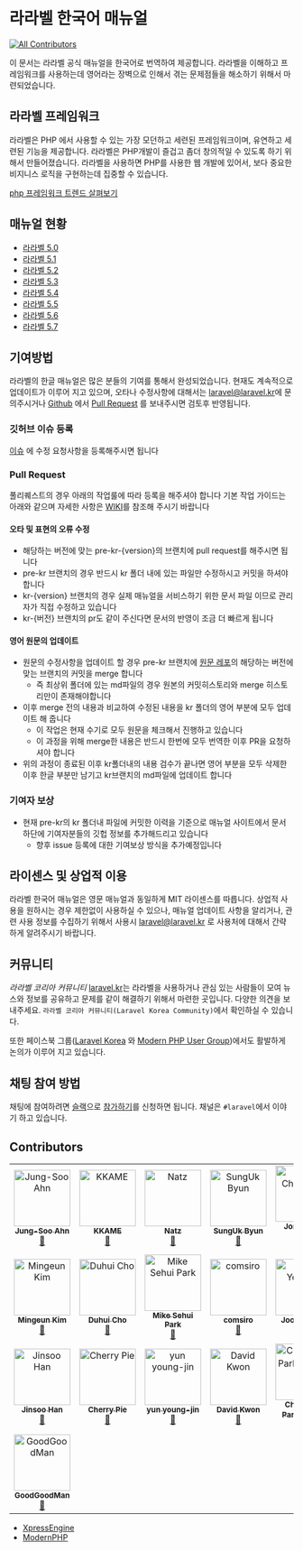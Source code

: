 # 라라벨 한국어 매뉴얼
[![All Contributors](https://img.shields.io/badge/all_contributors-22-orange.svg?style=flat-square)](#contributors)

이 문서는 라라벨 공식 매뉴얼을 한국어로 번역하여 제공합니다. 라라벨을 이해하고 프레임워크를 사용하는데 영어라는 장벽으로 인해서 겪는 문제점들을 해소하기 위해서 마련되었습니다.

## 라라벨 프레임워크

라라벨은 PHP 에서 사용할 수 있는 가장 모던하고 세련된 프레임워크이며, 유연하고 세련된 기능을 제공합니다. 라라벨은 PHP개발이 즐겁고 좀더 창의적일 수 있도록 하기 위해서 만들어졌습니다. 라라벨을 사용하면 PHP를 사용한 웹 개발에 있어서, 보다 중요한 비지니스 로직을 구현하는데 집중할 수 있습니다.

[php 프레임워크 트렌드 살펴보기](https://www.google.com/trends/explore?q=codeigniter,laravel,cakephp)


## 매뉴얼 현황
 * [라라벨 5.0](https://laravel.kr/docs/5.0)
 * [라라벨 5.1](https://laravel.kr/docs/5.1)
 * [라라벨 5.2](https://laravel.kr/docs/5.2)
 * [라라벨 5.3](https://laravel.kr/docs/5.3)
 * [라라벨 5.4](https://laravel.kr/docs/5.4)
 * [라라벨 5.5](https://laravel.kr/docs/5.5)
 * [라라벨 5.6](https://laravel.kr/docs/5.6)
 * [라라벨 5.7](https://laravel.kr/docs/5.7)

## 기여방법

라라벨의 한글 매뉴얼은 많은 분들의 기여를 통해서 완성되었습니다. 현재도 계속적으로 업데이트가 이루어 지고 있으며, 오타나 수정사항에 대해서는 [laravel@laravel.kr](mailto:laravel@laravel.kr)에 문의주시거나 [Github](https://github.com/laravelkr/docs) 에서 [Pull Request](https://github.com/laravelkr/docs/pulls) 를 보내주시면 검토후 반영됩니다.


### 깃허브 이슈 등록 

[이슈](https://github.com/laravelkr/docs/issues/new) 에 수정 요청사항을 등록해주시면 됩니다

### Pull Request 

풀리퀘스트의 경우 아래의 작업룰에 따라 등록을 해주셔야 합니다
기본 작업 가이드는 아래와 같으며 자세한 사항은 [WIKI](https://github.com/laravelkr/docs/wiki)를 참조해 주시기 바랍니다

#### 오타 및 표현의 오류 수정

- 해당하는 버전에 맞는 pre-kr-{version}의 브랜치에 pull request를 해주시면 됩니다
- pre-kr 브랜치의 경우 반드시 kr 폴더 내에 있는 파일만 수정하시고 커밋을 하셔야합니다 
- kr-{version} 브랜치의 경우 실제 매뉴얼을 서비스하기 위한 문서 파일 이므로 관리자가 직접 수정하고 있습니다
- kr-{버전} 브랜치의 pr도 같이 주신다면 문서의 반영이 조금 더 빠르게 됩니다 

#### 영어 원문의 업데이트

- 원문의 수정사항을 업데이트 할 경우 pre-kr 브랜치에 [원문 레포](https://github.com/laravel/docs)의 해당하는 버전에 맞는 브랜치의 커밋을 merge 합니다
  - 즉 최상위 폴더에 있는 md파일의 경우 원본의 커밋히스토리와 merge 히스토리만이 존재해야합니다
- 이후 merge 전의 내용과 비교하여 수정된 내용을 kr 폴더의 영어 부분에 모두 업데이트 해 줍니다
  - 이 작업은 현재 수기로 모두 원문을 체크해서 진행하고 있습니다
  - 이 과정을 위해 merge한 내용은 반드시 한번에 모두 번역한 이후 PR을 요청하셔야 합니다
- 위의 과정이 종료된 이후 kr폴더내의 내용 검수가 끝나면 영어 부분을 모두 삭제한 이후 한글 부분만 남기고 kr브랜치의 md파일에 업데이트 합니다



### 기여자 보상
- 현재 pre-kr의 kr 폴더내 파일에 커밋한 이력을 기준으로 매뉴얼 사이트에서 문서 하단에 기여자분들의 깃헙 정보를 추가해드리고 있습니다
  - 향후 issue 등록에 대한 기여보상 방식을 추가예정입니다


## 라이센스 및 상업적 이용

라라벨 한국어 매뉴얼은 영문 매뉴얼과 동일하게 MIT 라이센스를 따릅니다. 상업적 사용을 원하시는 경우 제한없이 사용하실 수 있으나, 매뉴얼 업데이트 사항을 알리거나, 관련 사용 정보를 수집하기 위해서 사용시 [laravel@laravel.kr](mailto:laravel@laravel.kr) 로 사용처에 대해서 간략하게 알려주시기 바랍니다.

## 커뮤니티

*라라벨 코리아 커뮤니티* [laravel.kr](https://laravel.kr)는 라라벨을 사용하거나 관심 있는 사람들이 모여 뉴스와 정보를 공유하고 문제를 같이 해결하기 위해서 마련한 곳입니다. 다양한 의견을 보내주세요. `라라벨 코리아 커뮤니티(Laravel Korea Community)`에서 확인하실 수 있습니다.

또한 페이스북 그룹([Laravel Korea](https://www.facebook.com/groups/laravelkorea/) 와 [Modern PHP User Group](https://www.facebook.com/groups/655071604594451/))에서도 활발하게 논의가 이루어 지고 있습니다.

## 채팅 참여 방법

채팅에 참여하려면 [슬랙](https://modernpug.slack.com)으로 [참가하기](http://slack-invite.modernpug.org/)를 신청하면 됩니다. 채널은 `#laravel`에서 이야기 하고 있습니다.

## Contributors

<!-- ALL-CONTRIBUTORS-LIST:START - Do not remove or modify this section -->
<!-- prettier-ignore -->
<table><tr><td align="center"><a href="http://findstar.pe.kr"><img src="https://avatars2.githubusercontent.com/u/1266944?v=4" width="100px;" alt="Jung-Soo Ahn"/><br /><sub><b>Jung-Soo Ahn</b></sub></a><br /><a href="https://github.com/laravelkr/docs/commits?author=findstar" title="Documentation">📖</a></td><td align="center"><a href="http://kkame.net"><img src="https://avatars3.githubusercontent.com/u/4939813?v=4" width="100px;" alt="KKAME"/><br /><sub><b>KKAME</b></sub></a><br /><a href="https://github.com/laravelkr/docs/commits?author=kkame" title="Documentation">📖</a></td><td align="center"><a href="https://github.com/natz92"><img src="https://avatars1.githubusercontent.com/u/25763747?v=4" width="100px;" alt="Natz"/><br /><sub><b>Natz</b></sub></a><br /><a href="https://github.com/laravelkr/docs/commits?author=natz92" title="Documentation">📖</a></td><td align="center"><a href="https://github.com/ukits"><img src="https://avatars1.githubusercontent.com/u/946148?v=4" width="100px;" alt="SungUk Byun"/><br /><sub><b>SungUk Byun</b></sub></a><br /><a href="https://github.com/laravelkr/docs/commits?author=ukits" title="Documentation">📖</a></td><td align="center"><a href="https://github.com/whdckszxxx"><img src="https://avatars2.githubusercontent.com/u/14170948?v=4" width="100px;" alt="Jong Chan Park"/><br /><sub><b>Jong Chan Park</b></sub></a><br /><a href="https://github.com/laravelkr/docs/commits?author=whdckszxxx" title="Documentation">📖</a></td><td align="center"><a href="https://github.com/kwonmory"><img src="https://avatars3.githubusercontent.com/u/12936720?v=4" width="100px;" alt="KWONMORY"/><br /><sub><b>KWONMORY</b></sub></a><br /><a href="https://github.com/laravelkr/docs/commits?author=kwonmory" title="Documentation">📖</a></td><td align="center"><a href="https://lastgleam.github.io"><img src="https://avatars0.githubusercontent.com/u/18328030?v=4" width="100px;" alt="Donghee KIM"/><br /><sub><b>Donghee KIM</b></sub></a><br /><a href="https://github.com/laravelkr/docs/commits?author=lastgleam" title="Documentation">📖</a></td></tr><tr><td align="center"><a href="https://mingeun.com"><img src="https://avatars2.githubusercontent.com/u/19664237?v=4" width="100px;" alt="Mingeun Kim"/><br /><sub><b>Mingeun Kim</b></sub></a><br /><a href="https://github.com/laravelkr/docs/commits?author=getsolaris" title="Documentation">📖</a></td><td align="center"><a href="https://acidf0x.github.io"><img src="https://avatars0.githubusercontent.com/u/35107271?v=4" width="100px;" alt="Duhui Cho"/><br /><sub><b>Duhui Cho</b></sub></a><br /><a href="https://github.com/laravelkr/docs/commits?author=AcidF0x" title="Documentation">📖</a></td><td align="center"><a href="https://github.com/idpokute"><img src="https://avatars1.githubusercontent.com/u/5393574?v=4" width="100px;" alt="Mike Sehui Park"/><br /><sub><b>Mike Sehui Park</b></sub></a><br /><a href="https://github.com/laravelkr/docs/commits?author=idpokute" title="Documentation">📖</a></td><td align="center"><a href="https://github.com/comsiro"><img src="https://avatars3.githubusercontent.com/u/12705399?v=4" width="100px;" alt="comsiro"/><br /><sub><b>comsiro</b></sub></a><br /><a href="https://github.com/laravelkr/docs/commits?author=comsiro" title="Documentation">📖</a></td><td align="center"><a href="https://github.com/youngiggy"><img src="https://avatars1.githubusercontent.com/u/1668413?v=4" width="100px;" alt="Joo Youngik"/><br /><sub><b>Joo Youngik</b></sub></a><br /><a href="https://github.com/laravelkr/docs/commits?author=youngiggy" title="Documentation">📖</a></td><td align="center"><a href="https://github.com/NoGeunYoug"><img src="https://avatars2.githubusercontent.com/u/22785651?v=4" width="100px;" alt="NoGeunYoug"/><br /><sub><b>NoGeunYoug</b></sub></a><br /><a href="https://github.com/laravelkr/docs/commits?author=NoGeunYoug" title="Documentation">📖</a></td><td align="center"><a href="http://leehyunseok.com"><img src="https://avatars2.githubusercontent.com/u/6157033?v=4" width="100px;" alt="Hyunseok Lee"/><br /><sub><b>Hyunseok Lee</b></sub></a><br /><a href="https://github.com/laravelkr/docs/commits?author=smartbos" title="Documentation">📖</a></td></tr><tr><td align="center"><a href="https://github.com/Hann"><img src="https://avatars2.githubusercontent.com/u/718811?v=4" width="100px;" alt="Jinsoo Han"/><br /><sub><b>Jinsoo Han</b></sub></a><br /><a href="https://github.com/laravelkr/docs/commits?author=Hann" title="Documentation">📖</a></td><td align="center"><a href="https://github.com/YangMinJoo"><img src="https://avatars2.githubusercontent.com/u/24889107?v=4" width="100px;" alt="Cherry Pie"/><br /><sub><b>Cherry Pie</b></sub></a><br /><a href="https://github.com/laravelkr/docs/commits?author=YangMinJoo" title="Documentation">📖</a></td><td align="center"><a href="https://yupmin.net/"><img src="https://avatars1.githubusercontent.com/u/880878?v=4" width="100px;" alt="yun young-jin"/><br /><sub><b>yun young-jin</b></sub></a><br /><a href="https://github.com/laravelkr/docs/commits?author=yupmin" title="Documentation">📖</a></td><td align="center"><a href="http://web-front-end.tistory.com/"><img src="https://avatars2.githubusercontent.com/u/9584768?v=4" width="100px;" alt="David Kwon"/><br /><sub><b>David Kwon</b></sub></a><br /><a href="https://github.com/laravelkr/docs/commits?author=tienne" title="Documentation">📖</a></td><td align="center"><a href="http://kr.vuejs.org"><img src="https://avatars0.githubusercontent.com/u/1451365?v=4" width="100px;" alt="ChangJoo Park(박창주)"/><br /><sub><b>ChangJoo Park(박창주)</b></sub></a><br /><a href="https://github.com/laravelkr/docs/commits?author=ChangJoo-Park" title="Documentation">📖</a></td><td align="center"><a href="https://zerglinggo.net/"><img src="https://avatars0.githubusercontent.com/u/3365053?v=4" width="100px;" alt="ZerglingGo"/><br /><sub><b>ZerglingGo</b></sub></a><br /><a href="https://github.com/laravelkr/docs/commits?author=ZerglingGo" title="Documentation">📖</a></td><td align="center"><a href="https://github.com/dspaudio"><img src="https://avatars1.githubusercontent.com/u/869240?v=4" width="100px;" alt="Wonkyoo Nam"/><br /><sub><b>Wonkyoo Nam</b></sub></a><br /><a href="https://github.com/laravelkr/docs/commits?author=dspaudio" title="Documentation">📖</a></td></tr><tr><td align="center"><a href="https://github.com/GoodGoodJM"><img src="https://avatars3.githubusercontent.com/u/8029093?v=4" width="100px;" alt="GoodGoodMan"/><br /><sub><b>GoodGoodMan</b></sub></a><br /><a href="https://github.com/laravelkr/docs/commits?author=GoodGoodJM" title="Documentation">📖</a></td></tr></table>

<!-- ALL-CONTRIBUTORS-LIST:END -->
- [XpressEngine](https://xpressengine.io)
- [ModernPHP](http://www.modernpug.org/)
